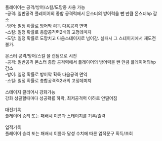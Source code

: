 플레이어는 공격/방어/스킬/도망중 사용 가능<br>
-공격: 일반공격 플레이어의 종합 공격력에서 몬스터의 방어력을 뺀 만큼 몬스터hp 감소<br>
-방어: 일정 확률로 방어막 획득 다음공격 면역<br>
-스킬: 일정 확률로 총합공격력2배의 고정데미지<br>
-도망: 일정 확률로 도망치고 다음스테이지로 넘어감. 실패시 그 스테이지에서 재도전 불가.<br>
<br>
몬스터 공격/방어/스킬 을 랜덤으로 시전<br>
-공격: 일반공격 몬스터 종합 공격력에서 플레이어의 방어력을 뺀 만큼 플레이어의hp 감소<br>
-방어: 일정 확률로 방어막 획득 다음공격 면역<br>
-스킬: 일정 확률로 총합공격력2배의 고정데미지<br>
<br>
스테이지 클리어시 강화가능<br>
강화 성골할때마다 성공확률 하락, 최저공격력 이하로 안떨어짐<br>
<br>
대전기록<br>
플레이어 승리 또는 패배시 이름과 스테이지를 기록/출력<br>
<br>
업적기록<br>
플레이어 승리 또는 패배시 이름과 달성 수치에 따른 업적문구 획득/조회<br>
